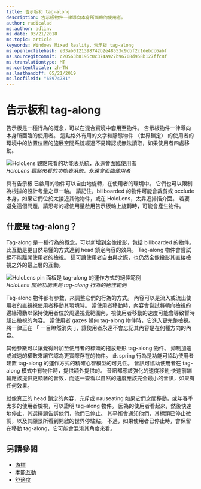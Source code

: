 ```yaml
---
title: 告示板和 tag-along
description: 告示板物件一律導向本身所面臨的使用者。
author: radicalad
ms.author: adlinv
ms.date: 03/21/2018
ms.topic: article
keywords: Windows Mixed Reality，告示板 tag-along
ms.openlocfilehash: e33ab0121398742b2e48553c9cbf2c1debdc6abf
ms.sourcegitcommit: c20563b8195c0c374a927b96708d958b127ffc8f
ms.translationtype: MT
ms.contentlocale: zh-TW
ms.lasthandoff: 05/21/2019
ms.locfileid: "65974781"
---
```

# <a name="billboarding-and-tag-along"></a>告示板和 tag-along

告示板是一種行為的概念，可以在混合實境中套用至物件。 告示板物件一律導向本身所面臨的使用者。 這點格外有用的文字和靜態物件 （世界鎖定） 的使用者的環境中的放置位置的施展空間系統經過不易辨認或無法讀取，如果使用者四處移動。

![HoloLens 觀點來看的功能表系統，永遠會面臨使用者](images/billboarding-fragments.gif)<br>
*HoloLens 觀點來看的功能表系統，永遠會面臨使用者*

具有告示板 已啟用的物件可以自由地旋轉，在使用者的環境中。 它們也可以限制為根據的設計考量之單一軸。 請記住，billboarded 的物件可能會裁剪或 occlude 本身，如果它們位於太接近其他物件，或在 HoloLens，太靠近掃描介面。 若要避免這個問題，請思考的總使用量啟用告示板軸上旋轉時，可能會產生物件。

## <a name="what-is-a-tag-along"></a>什麼是 tag-along？

Tag-along 是一種行為的概念，可以新增到全像投影，包括 billboarded 的物件。 此互動是更自然易懂的方式達到 head 鎖定內容的效果。 Tag-along 物件會嘗試絕不能離開使用者的檢視。 這可讓使用者自由與之際，也仍然全像投影其直接檢視之外的最上層的互動。

![HoloLens pin 面板是 tag-along 的運作方式的絕佳範例](images/tagalong-1000px.jpg)<br>
*HoloLens 開始功能表是 tag-along 行為的絕佳範例*

Tag-along 物件都有參數，來調整它們的行為的方式。 內容可以是流入或流出使用者的直視視使用者移動其環境時。 當使用者移動時，內容會嘗試將朝向檢視的邊緣滑動以保持使用者位於周邊視覺範圍內，視使用者移動的速度可能會導致暫時超出檢視的內容。 當使用者 gazes 朝向 tag-along 物件時，它進入更完整檢視。 將一律正在 「 一目瞭然消失 」，讓使用者永遠不會忘記其內容是在何種方向的內容。

其他參數可以讓覺得附加至使用者的標頭的拖放矩形 tag-along 物件。 抑制加速或減速的權數來讓它認為更實際存在的物件。 此 spring 行為是功能可協助使用者建置 tag-along 的運作方式的精確心智模型的可見性。 音訊可協助使用者在 tag-along 模式中有物件時，提供額外提供的。 音訊都應該強化的速度移動;快速前端輪應該提供更顯著的音效，而逐一查看以自然的速度應該完全最小的音訊，如果有任何效果。

就像真正的 head 鎖定的內容，充斥或 nauseating 如果它們之間移動，或年春季太多的使用者檢視，可以證明 tag-along 物件。 因為的使用者看起來，然後快速地停止，其選擇題告訴他們，他們已停止。 其平衡會通知他們，其標頭已停止微調，以及其願景所看到開啟的世界停駐點。 不過，如果使用者已停止時，會保留在移動 tag-along，它可能會混淆其角度來看。

## <a name="see-also"></a>另請參閱
* [游標](cursors.md)
* [本能互動](interaction-fundamentals.md)
* [舒適度](comfort.md)
